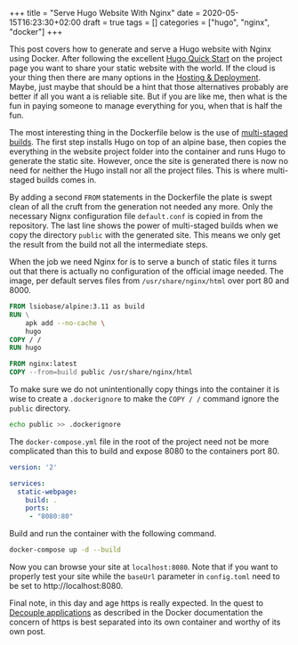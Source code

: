 +++
title = "Serve Hugo Website With Nginx"
date = 2020-05-15T16:23:30+02:00
draft = true
tags = []
categories = ["hugo", "nginx", "docker"]
+++

This post covers how to generate and serve a Hugo website with Nginx using
Docker. After following the excellent [Hugo Quick
Start](https://gohugo.io/getting-started/quick-start/) on the project page you
want to share your static website with the world. If the cloud is your thing
then there are many options in the [Hosting &
Deployment](https://gohugo.io/hosting-and-deployment/). Maybe, just maybe that
should be a hint that those alternatives probably are better if all you want a
is reliable site. But if you are like me, then what is the fun in paying
someone to manage everything for you, when that is half the fun.

The most interesting thing in the Dockerfile below is the use of [multi-staged
builds](https://docs.docker.com/develop/develop-images/multistage-build/). The
first step installs Hugo on top of an alpine base, then copies the everything
in the website project folder into the container and runs Hugo to generate the
static site. However, once the site is generated there is now no need for
neither the Hugo install nor all the project files. This is where multi-staged
builds comes in. 

By adding a second `FROM` statements in the Dockerfile the plate is swept
clean of all the cruft from the generation not needed any more. Only the
necessary Nignx configuration file `default.conf` is copied in from the
repository. The last line shows the power of multi-staged builds when we copy
the directory `public` with the generated site. This means we only get the
result from the build not all the intermediate steps.

When the job we need Nginx for is to serve a bunch of static files it turns
out that there is actually no configuration of the official image needed. The
image, per default serves files from `/usr/share/nginx/html` over port 80 and
8000.

```Dockerfile
FROM lsiobase/alpine:3.11 as build
RUN \
    apk add --no-cache \
    hugo
COPY / /
RUN hugo

FROM nginx:latest
COPY --from=build public /usr/share/nginx/html
```

To make sure we do not unintentionally copy things into the container it is
wise to create a `.dockerignore` to make the `COPY / /` command ignore the
`public` directory.

```bash
echo public >> .dockerignore
```

The `docker-compose.yml` file in the root of the project need not be more
complicated than this to build and expose 8080 to the containers port 80.

```yaml
version: '2'

services:
  static-webpage:
    build: .
    ports:
     - "8080:80"
```

Build and run the container with the following command.

```bash
docker-compose up -d --build
```

Now you can browse your site at `localhost:8080`. Note that if you want to
properly test your site while the `baseUrl` parameter in `config.toml` need to
be set to http://localhost:8080.

Final note, in this day and age https is really expected. In the quest to
[Decouple applications](https://docs.docker.com/develop/develop-images/dockerfile_best-practices/#decouple-applications)
as described in the Docker documentation the concern of https is best
separated into its own container and worthy of its own post.
